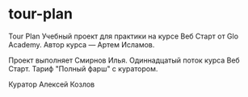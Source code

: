 # tour-plan

Tour Plan
Учебный проект для практики на курсе Веб Старт от Glo Academy. Автор курса — Артем Исламов.

Проект выполняет
Смирнов Илья. Одиннадцатый поток курса Веб Старт. Тариф "Полный фарш" с куратором.

Куратор
Алексей Козлов
